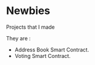 # Newbies
Projects that I made 


They are : 

- Address Book Smart Contract.
- Voting Smart Contract.
  
